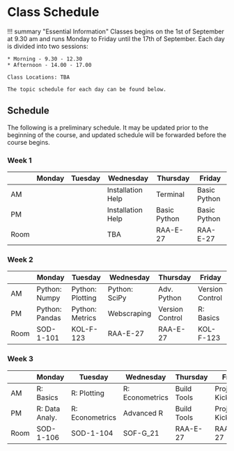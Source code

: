 # Class Schedule

!!! summary "Essential Information"
    Classes begins on the 1st of September at 9.30 am and runs Monday to Friday until the 17th of September.
    Each day is divided into two sessions:

    * Morning - 9.30 - 12.30
    * Afternoon - 14.00 - 17.00

    Class Locations: TBA

    The topic schedule for each day can be found below.

<!-- !!! bug "Social Event"
    We will go for drinks on Friday the 3rd of September after the class finishes.

    *Location: TBA* -->

## Schedule

The following is a preliminary schedule.
It may be updated prior to the beginning of the course, and updated schedule will be forwarded before the course begins.

### Week 1

  |              |  Monday         |       Tuesday       |       Wednesday         |      Thursday      |     Friday     |
  | -----------  |-----------------| ------------------- | ------------------------|--------------------| ---------------|
  | AM           |                 |                     |    Installation Help    |   Terminal         | Basic Python   |
  | PM           |                 |                     |    Installation Help    | Basic Python       | Basic Python   |
  | Room         |                 |                     |    TBA                  | RAA-E-27           | RAA-E-27       |


### Week 2
  |              |  Monday         |       Tuesday       |       Wednesday         |      Thursday      |     Friday     |
  | -----------  |-----------------| ------------------- | ------------------------|--------------------| ---------------|
  | AM           |  Python: Numpy  | Python: Plotting    |  Python: SciPy          | Adv. Python        | Version Control |
  | PM           |  Python: Pandas | Python: Metrics     |    Webscraping          | Version Control    |  R: Basics     |
  | Room         |  SOD-1-101      |   KOL-F-123         |   RAA-E-27              | RAA-E-27           | KOL-F-123      |


### Week 3
  |              |  Monday         |       Tuesday       |       Wednesday         |      Thursday      |     Friday     |
  | -----------  |-----------------| ------------------- | ------------------------|--------------------| ---------------|
  | AM           |     R: Basics   |   R: Plotting       |   R: Econometrics       |  Build Tools       |  Project Kickstarter  |
  | PM           | R: Data Analy.  |   R: Econometrics   |   Advanced R            |  Build Tools       |  Project Kickstarter  |
  | Room         |  SOD-1-106      |   SOD-1-104         |   SOF-G_21              | RAA-E-27           | RAA-E-27       |

